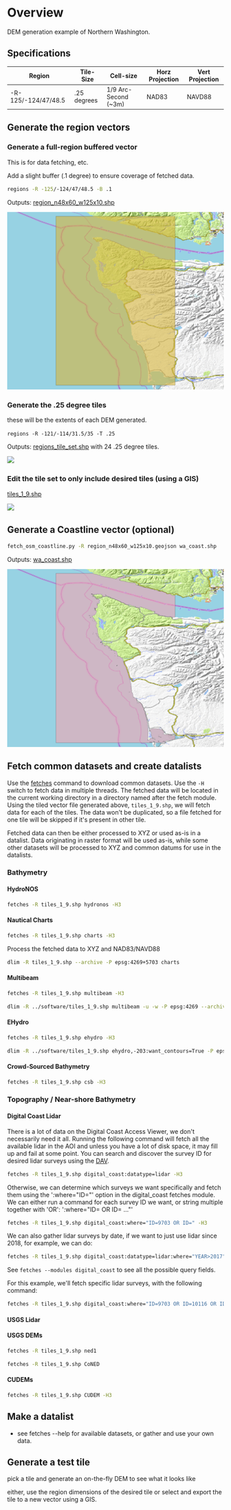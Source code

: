 # Overview

DEM generation example of Northern Washington.

## Specifications

| Region | Tile-Size | Cell-size | Horz Projection | Vert Projection |
|---|---|---|---|---|
| -R-125/-124/47/48.5 | .25 degrees | 1/9 Arc-Second (~3m) | NAD83 | NAVD88 |


## Generate the region vectors

### Generate a full-region buffered vector

This is for data fetching, etc.

Add a slight buffer (.1 degree) to ensure coverage of fetched data.

```bash
regions -R -125/-124/47/48.5 -B .1
```

Outputs: [region_n48x60_w125x10.shp](region_n48x60_w125x10.geojson)

![](wa_region.png)

### Generate the .25 degree tiles

these will be the extents of each DEM generated.

```regions -R -121/-114/31.5/35 -T .25```

Outputs: [regions_tile_set.shp](regions_tile_set.geojson) with 24 .25 degree tiles.

![](wa_region_tiles.png)

### Edit the tile set to only include desired tiles (using a GIS)

[tiles_1_9.shp](tiles_1_9.geojson)

![](wa_tiles_1_9.png)

## Generate a Coastline vector (optional)

```bash
fetch_osm_coastline.py -R region_n48x60_w125x10.geojson wa_coast.shp
```
Outputs: [wa_coast.shp](wa_coast.geojson)

![](wa_coast.png)

## Fetch common datasets and create datalists

Use the [fetches](/docs/fetches.md) command to download common datasets. Use the `-H` switch to fetch data in multiple threads. The fetched data will be located in the current working directory in a directory named after the fetch module. Using the tiled vector file generated above, `tiles_1_9.shp`, we will fetch data for each of the tiles. The data won't be duplicated, so a file fetched for one tile will be skipped if it's present in other tile.

Fetched data can then be either processed to XYZ or used as-is in a datalist. Data originating in raster format will be used as-is, while some other datasets will be processed to XYZ and common datums for use in the datalists.

### Bathymetry
#### HydroNOS

```bash
fetches -R tiles_1_9.shp hydronos -H3
```

#### Nautical Charts
```bash
fetches -R tiles_1_9.shp charts -H3
```

Process the fetched data to XYZ and NAD83/NAVD88
```bash
dlim -R tiles_1_9.shp --archive -P epsg:4269+5703 charts
```

#### Multibeam
```bash
fetches -R tiles_1_9.shp multibeam -H3
```

```bash
dlim -R ../software/tiles_1_9.shp multibeam -u -w -P epsg:4269 --archive multibeam
```

#### EHydro
```bash
fetches -R tiles_1_9.shp ehydro -H3
```

```bash
dlim -R ../software/tiles_1_9.shp ehydro,-203:want_contours=True -P epsg:4269+5703 --archive ehydro
```

#### Crowd-Sourced Bathymetry
```bash
fetches -R tiles_1_9.shp csb -H3
```

### Topography / Near-shore Bathymetry

#### Digital Coast Lidar

There is a lot of data on the Digital Coast Access Viewer, we don't necessarily need it all. Running the following command will fetch all the available lidar in the AOI and unless you have a lot of disk space, it may fill up and fail at some point. You can search and discover the survey ID for desired lidar surveys using the [DAV](https://coast.noaa.gov/dataviewer/#/lidar/search/-13932941.515821926,5948023.793039274,-13788628.406419514,6198737.245814653).

```bash
fetches -R tiles_1_9.shp digital_coast:datatype=lidar -H3
```

Otherwise, we can determine which surveys we want specifically and fetch them using the ':where="ID=<survey-ID>"' option in the digital_coast fetches module. We can either run a command for each survey ID we want, or string multiple together with 'OR': ':where="ID=<ID1> OR ID=<ID2> ..."'

```bash
fetches -R tiles_1_9.shp digital_coast:where="ID=9703 OR ID=" -H3
```

We can also gather lidar surveys by date, if we want to just use lidar since 2018, for example, we can do:

```bash
fetches -R tiles_1_9.shp digital_coast:datatype=lidar:where="YEAR>2017" -H3
```

See `fetches --modules digital_coast` to see all the possible query fields.

For this example, we'll fetch specific lidar surveys, with the following command:

```bash
fetches -R tiles_1_9.shp digital_coast:where="ID=9703 OR ID=10116 OR ID=9072 OR ID=9512 OR ID=4989 OR ID=6263 OR ID=5008 OR ID=2492 OR ID=2508 OR ID=2603 OR ID=8607 OR ID=2584 OR ID=2482" -H3
```

#### USGS Lidar

#### USGS DEMs
```bash
fetches -R tiles_1_9.shp ned1
```

```bash
fetches -R tiles_1_9.shp CoNED
```

#### CUDEMs
```bash
fetches -R tiles_1_9.shp CUDEM -H3
```

## Make a datalist

- see fetches --help for available datasets, or gather and use your own data.

## Generate a test tile

pick a tile and generate an on-the-fly DEM to see what it looks like

either, use the region dimensions of the desired tile or select and export the tile to a new vector using a GIS.

